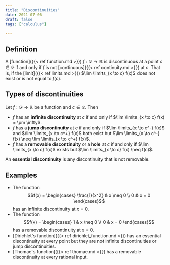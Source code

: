 ```yaml
---
title: "Discontinuities"
date: 2021-07-06
draft: false
tags: ["calculus"]

---
```


## Definition
A [function]({{< ref function.md >}}) $f: \mathcal{D} \to \mathbb{R}$ is discontinuous at a point $c \in \mathcal{D}$ if and only if $f$ is not [continuous]({{< ref continuity.md >}}) at $c$. That is, if the [limit]({{< ref limits.md >}}) $\lim \limits_{x \to c} f(x)$ does not exist or is not equal to $f(c)$. 

## Types of discontinuities
Let $f: \mathcal{D} \to \mathbb{R}$ be a function and $c \in \mathcal{D}$. Then 

- $f$ has an **infinite discontinuity** at $c$ if and only if $\lim \limits_{x \to c} f(x) = \pm \infty$.
- $f$ has a **jump discontinuity** at $c$ if and only if $\lim \limits_{x \to c^-} f(x)$ and $\lim \limits_{x \to c^+} f(x)$ both exist but $\lim \limits_{x \to c^-} f(x) \neq \lim \limits_{x \to c^+} f(x)$.
- $f$ has a **removable discontinuity** or a **hole** at $c$ if and only if $\lim \limits_{x \to c} f(x)$ exists but $\lim \limits_{x \to c} f(x) \neq f(c)$. 

An **essential discontinuity** is any discontinuity that is not removable.

## Examples
- The function $$f(x) = \begin{cases} \frac{1}{x^2} & x \neq 0 \\ 0 & x = 0 \end{cases}$$ has an infinite discontinuity at $x = 0$. 
- The function $$f(x) = \begin{cases} 1 & x \neq 0 \\ 0 & x = 0 \end{cases}$$ has a removable discontinuity at $x=0$.
- [Dirichlet's function]({{< ref dirichlet_function.md >}}) has an essential discontinuity at every point but they are not infinite discontinuities or jump discontinuities. 
- [Thomae's function]({{< ref thomae.md >}}) has a removable discontinuity at every rational input.